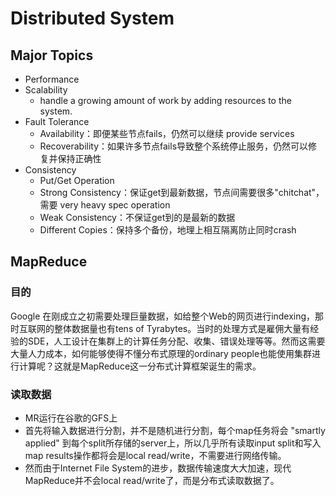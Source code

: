 # Distributed System

## Major Topics
- Performance
- Scalability
  - handle a growing amount of work by adding resources to the system.
- Fault Tolerance
  - Availability：即便某些节点fails，仍然可以继续 provide services
  - Recoverability：如果许多节点fails导致整个系统停止服务，仍然可以修复并保持正确性
- Consistency
  - Put/Get Operation
  - Strong Consistency：保证get到最新数据，节点间需要很多"chitchat"，需要 very heavy spec operation
  - Weak Consistency：不保证get到的是最新的数据
  - Different Copies：保持多个备份，地理上相互隔离防止同时crash


## MapReduce
### 目的
Google 在刚成立之初需要处理巨量数据，如给整个Web的网页进行indexing，那时互联网的整体数据量也有tens of Tyrabytes。当时的处理方式是雇佣大量有经验的SDE，人工设计在集群上的计算任务分配、收集、错误处理等等。然而这需要大量人力成本，如何能够使得不懂分布式原理的ordinary people也能使用集群进行计算呢？这就是MapReduce这一分布式计算框架诞生的需求。

### 读取数据
- MR运行在谷歌的GFS上
- 首先将输入数据进行分割，并不是随机进行分割，每个map任务将会 "smartly applied" 到每个split所存储的server上，所以几乎所有读取input split和写入map results操作都将会是local read/write，不需要进行网络传输。
- 然而由于Internet File System的进步，数据传输速度大大加速，现代MapReduce并不会local read/write了，而是分布式读取数据了。
